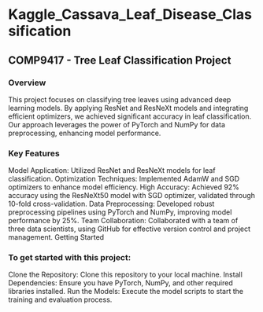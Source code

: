 # Kaggle_Cassava_Leaf_Disease_Classification
## COMP9417 - Tree Leaf Classification Project

### Overview

This project focuses on classifying tree leaves using advanced deep learning models. By applying ResNet and ResNeXt models and integrating efficient optimizers, we achieved significant accuracy in leaf classification. Our approach leverages the power of PyTorch and NumPy for data preprocessing, enhancing model performance.

### Key Features

Model Application: Utilized ResNet and ResNeXt models for leaf classification.
Optimization Techniques: Implemented AdamW and SGD optimizers to enhance model efficiency.
High Accuracy: Achieved 92% accuracy using the ResNeXt50 model with SGD optimizer, validated through 10-fold cross-validation.
Data Preprocessing: Developed robust preprocessing pipelines using PyTorch and NumPy, improving model performance by 25%.
Team Collaboration: Collaborated with a team of three data scientists, using GitHub for effective version control and project management.
Getting Started

### To get started with this project:

Clone the Repository: Clone this repository to your local machine.
Install Dependencies: Ensure you have PyTorch, NumPy, and other required libraries installed.
Run the Models: Execute the model scripts to start the training and evaluation process.